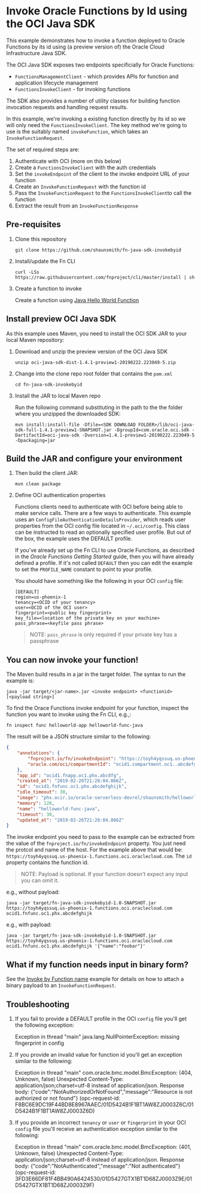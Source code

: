 # Invoke Oracle Functions by Id using the OCI Java SDK

This example demonstrates how to invoke a function deployed to Oracle Functions
by its id using (a preview version of) the Oracle Cloud Infrastructure Java SDK.

The OCI Java SDK exposes two endpoints specificially for Oracle Functions:

- `FunctionsManagementClient` - which provides APIs for function and application
  lifecycle management
- `FunctionsInvokeClient` - for invoking functions

The SDK also provides a number of utility classes for building function
invocation requests and handling request results.

In this example, we're invoking a existing function directly by its id so we
will only need the `FunctionsInvokeClient`.  The key method we're going to use
is the suitably named `invokeFunction`, which takes an `InvokeFunctionRequest`.

The set of required steps are:

1. Authenticate with OCI (more on this below)
2. Create a `FunctionsInvokeClient` with the auth credentials
3. Set the `invokeEndpoint` of the client to the invoke endpoint URL of your function
3. Create an `InvokeFunctionRequest` with the function id
4. Pass the `InvokeFunctionRequest` to the `FunctionsInvokeClient`to call the function
5. Extract the result from an `InvokeFunctionResponse`


## Pre-requisites

1. Clone this repository

   `git clone https://github.com/shaunsmith/fn-java-sdk-invokebyid`

2. Install/update the Fn CLI

   `curl -LSs https://raw.githubusercontent.com/fnproject/cli/master/install |
   sh`

3. Create a function to invoke

   Create a function using [Java Hello World
   Function](https://github.com/abhirockzz/oracle-functions-hello-worlds/blob/master/java-hello-world.md)

## Install preview OCI Java SDK

As this example uses Maven, you need to install the OCI SDK JAR to your local
Maven repository:

1. Download and unzip the preview version of the OCI Java SDK

   `unzip oci-java-sdk-dist-1.4.1-preview1-20190222.223049-5.zip`

2. Change into the clone repo root folder that contains the `pom.xml`

   `cd fn-java-sdk-invokebyid`

3. Install the JAR to local Maven repo

   Run the following command substituting in the path to the the folder where
   you unzipped the downloaded SDK:

   `mvn install:install-file -Dfile=<SDK DOWNLOAD FOLDER>/lib/oci-java-sdk-full-1.4.1-preview1-SNAPSHOT.jar
   -DgroupId=com.oracle.oci.sdk -DartifactId=oci-java-sdk
   -Dversion=1.4.1-preview1-20190222.223049-5 -Dpackaging=jar`

## Build the JAR and configure your environment

1. Then build the client JAR:

   `mvn clean package`

2. Define OCI authentication properties

    Functions clients need to authenticate with OCI before being able to make
    service calls. There are a few ways to authenticate. This example uses an
    `ConfigFileAuthenticationDetailsProvider`, which reads user properties from
    the OCI config file located in `~/.oci/config`. This class can be instructed
    to read an optionally specified user profile.  But out of the box, the
    example uses the DEFAULT profile.

    If you've already set up the Fn CLI to use Oracle Functions, as described in
    the *Oracle Functions Getting Started* guide, then you will have already
    defined a profile. If it's not called `DEFAULT` then you can edit the
    example to set the `PROFILE_NAME` constant to point to your profile.

    You should have something like the following in your OCI `config` file:

   ```shell
   [DEFAULT]
   region=us-phoenix-1
   tenancy=<OCID of your tenancy>
   user=<OCID of the OCI user>
   fingerprint=<public key fingerprint>
   key_file=<location of the private key on your machine>
   pass_phrase=<keyfile pass phrase>
   ```

   > NOTE: `pass_phrase` is only required if your private key has a passphrase

## You can now invoke your function!

The Maven build results in a jar in the target folder.  The syntax to run the
example is:

`java -jar target/<jar-name>.jar <invoke endpoint> <functionid> [<payload string>]`

To find the Orace Functions invoke endpoint for your function, inspect the
function you want to invoke using the Fn CLI, e.g.,:

`fn inspect func helloworld-app helloworld-func-java`

The result will be a JSON structure similar to the following:

```JSON
{
	"annotations": {
		"fnproject.io/fn/invokeEndpoint": "https://toyh4yqssuq.us-phoenix-1.functions.oci.oraclecloud.com/invoke/ocid1.fnfunc.oc1.phx.abcdefghijk",
		"oracle.com/oci/compartmentId": "ocid1.compartment.oc1..abcdefg"
	},
	"app_id": "ocid1.fnapp.oc1.phx.abcdfg",
	"created_at": "2019-02-26T21:28:04.866Z",
	"id": "ocid1.fnfunc.oc1.phx.abcdefghijk",
	"idle_timeout": 30,
	"image": "phx.ocir.io/oracle-serverless-devrel/shaunsmith/helloworld-func-java:0.0.4",
	"memory": 128,
	"name": "helloworld-func-java",
	"timeout": 30,
	"updated_at": "2019-02-26T21:28:04.866Z"
}
```

The invoke endpoint you need to pass to the example can be extracted from the value of the `fnproject.io/fn/invokeEndpoint` property.  You just need the protcol and name of the host.  For the example above that would be: `https://toyh4yqssuq.us-phoenix-1.functions.oci.oraclecloud.com`.  The `id` property contains the function id.

> NOTE: Payload is optional. If your function doesn't expect any input you
> can omit it.

e.g., without payload:

`java -jar target/fn-java-sdk-invokebyid-1.0-SNAPSHOT.jar https://toyh4yqssuq.us-phoenix-1.functions.oci.oraclecloud.com ocid1.fnfunc.oc1.phx.abcdefghijk`

e.g., with payload:

`java -jar target/fn-java-sdk-invokebyid-1.0-SNAPSHOT.jar https://toyh4yqssuq.us-phoenix-1.functions.oci.oraclecloud.com ocid1.fnfunc.oc1.phx.abcdefghijk '{"name":"foobar"}'`

## What if my function needs input in binary form?

See the [Invoke by Function name](https://github.com/abhirockzz/fn-java-sdk-invoke) example for details on
how to attach a binary payload to an `InvokeFunctionRequest`.

## Troubleshooting

1. If you fail to provide a DEFAULT profile in the OCI `config` file you'll get
   the following exception:

   Exception in thread "main" java.lang.NullPointerException: missing fingerprint in config

2. If you provide an invalid value for function id you'll get an exception
   similar to the following:

   Exception in thread "main" com.oracle.bmc.model.BmcException: (404, Unknown, false) Unexpected Content-Type: application/json;charset=utf-8 instead of application/json. Response body: {"code":"NotAuthorizedOrNotFound","message":"Resource is not authorized or not found"} (opc-request-id: F8BC6E9DC19F44BD8E8967AAEC/01D5424B1F1BT1AW8ZJ0003Z6C/01D5424B1F1BT1AW8ZJ0003Z6D)

3. If you provide an incorrect `tenancy` or `user` or
   `fingerprint` in your OCI `config` file you'll receive an authentication exception similar to the following:

   Exception in thread "main" com.oracle.bmc.model.BmcException: (401, Unknown, false) Unexpected Content-Type: application/json;charset=utf-8 instead of application/json. Response body: {"code":"NotAuthenticated","message":"Not authenticated"} (opc-request-id: 3FD3E66DF81F4BB490A6424530/01D5427GTX1BT1D68ZJ0003Z9E/01D5427GTX1BT1D68ZJ0003Z9F)
